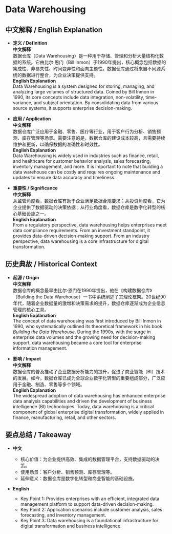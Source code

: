 # Data Warehousing

## 中文解释 / English Explanation

* **定义 / Definition**  
  **中文解释**  
  数据仓库（Data Warehousing）是一种用于存储、管理和分析大量结构化数据的系统。它由比尔·恩门（Bill Inmon）于1990年提出，核心概念包括数据的集成性、非易失性、时间变异性和面向主题性。数据仓库通过将来自不同源系统的数据进行整合，为企业决策提供支持。  
  **English Explanation**  
  Data Warehousing is a system designed for storing, managing, and analyzing large volumes of structured data. Coined by Bill Inmon in 1990, its core concepts include data integration, non-volatility, time-variance, and subject orientation. By consolidating data from various source systems, it supports enterprise decision-making.

* **应用 / Application**  
  **中文解释**  
  数据仓库广泛应用于金融、零售、医疗等行业，用于客户行为分析、销售预测、库存管理等场景。需要注意的是，数据仓库的建设成本较高，且需要持续维护和更新，以确保数据的准确性和时效性。  
  **English Explanation**  
  Data Warehousing is widely used in industries such as finance, retail, and healthcare for customer behavior analysis, sales forecasting, inventory management, and more. It is important to note that building a data warehouse can be costly and requires ongoing maintenance and updates to ensure data accuracy and timeliness.

* **重要性 / Significance**  
  **中文解释**  
  从监管角度看，数据仓库有助于企业满足数据合规要求；从投资角度看，它为企业提供了数据驱动的决策依据；从行业角度看，数据仓库是数字化转型的核心基础设施之一。  
  **English Explanation**  
  From a regulatory perspective, data warehousing helps enterprises meet data compliance requirements. From an investment standpoint, it provides data-driven decision-making support. From an industry perspective, data warehousing is a core infrastructure for digital transformation.

## 历史典故 / Historical Context

* **起源 / Origin**  
  **中文解释**  
  数据仓库的概念最早由比尔·恩门在1990年提出，他在《构建数据仓库》（Building the Data Warehouse）一书中系统阐述了其理论框架。20世纪90年代，随着企业数据量的激增和决策需求的提升，数据仓库逐渐成为企业信息管理的核心工具。  
  **English Explanation**  
  The concept of data warehousing was first introduced by Bill Inmon in 1990, who systematically outlined its theoretical framework in his book *Building the Data Warehouse*. During the 1990s, with the surge in enterprise data volumes and the growing need for decision-making support, data warehousing became a core tool for enterprise information management.

* **影响 / Impact**  
  **中文解释**  
  数据仓库的普及推动了企业数据分析能力的提升，促进了商业智能（BI）技术的发展。如今，数据仓库已成为全球企业数字化转型的重要组成部分，广泛应用于金融、制造、零售等多个领域。  
  **English Explanation**  
  The widespread adoption of data warehousing has enhanced enterprise data analysis capabilities and driven the development of business intelligence (BI) technologies. Today, data warehousing is a critical component of global enterprise digital transformation, widely applied in finance, manufacturing, retail, and other sectors.

## 要点总结 / Takeaway

* **中文**  
  - 核心价值：为企业提供高效、集成的数据管理平台，支持数据驱动的决策。  
  - 使用场景：客户分析、销售预测、库存管理等。  
  - 延伸意义：数据仓库是数字化转型和商业智能的基础设施。  

* **English**  
  - Key Point 1: Provides enterprises with an efficient, integrated data management platform to support data-driven decision-making.  
  - Key Point 2: Application scenarios include customer analysis, sales forecasting, and inventory management.  
  - Key Point 3: Data warehousing is a foundational infrastructure for digital transformation and business intelligence.